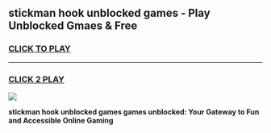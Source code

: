 
## stickman hook unblocked games - Play Unblocked Gmaes & Free
<h3>
<a href="https://news.freeplayer.one?title=stickman_hook_unblocked_games&ref=16F">CLICK TO PLAY</a></h3>
<hr>

<h3>
<a href="https://news.freeplayer.one?title=stickman_hook_unblocked_games&ref=16F">CLICK 2 PLAY</a>
  
</h3>

<a href="https://news.freeplayer.one?title=stickman_hook_unblocked_games&ref=16F/"><img src="https://clearcache.store/games.png"></a>


**stickman hook unblocked games games unblocked: Your Gateway to Fun and Accessible Online Gaming**
